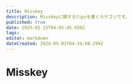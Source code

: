 ```yaml
---
title: Misskey
description: Misskeyに関するtipsを書くカテゴリです。
published: true
date: 2025-02-15T04:03:45.930Z
tags: 
editor: markdown
dateCreated: 2024-05-01T04:34:08.299Z
---
```


# Misskey
